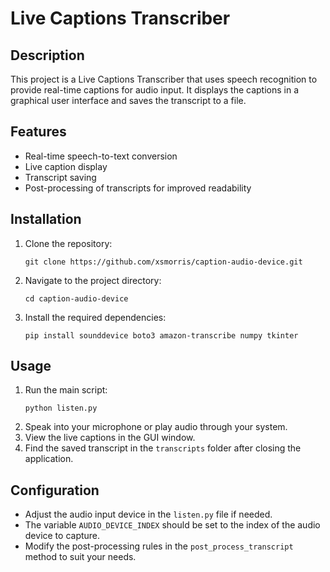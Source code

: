 # Live Captions Transcriber

## Description

This project is a Live Captions Transcriber that uses speech recognition to provide real-time captions for audio input. It displays the captions in a graphical user interface and saves the transcript to a file.

## Features

- Real-time speech-to-text conversion
- Live caption display
- Transcript saving
- Post-processing of transcripts for improved readability

## Installation

1. Clone the repository:
   ```
   git clone https://github.com/xsmorris/caption-audio-device.git
   ```
2. Navigate to the project directory:
   ```
   cd caption-audio-device
   ```
3. Install the required dependencies:
   ```
   pip install sounddevice boto3 amazon-transcribe numpy tkinter
   ```

## Usage

1. Run the main script:
   ```
   python listen.py
   ```
2. Speak into your microphone or play audio through your system.
3. View the live captions in the GUI window.
4. Find the saved transcript in the `transcripts` folder after closing the application.

## Configuration

- Adjust the audio input device in the `listen.py` file if needed.
- The variable `AUDIO_DEVICE_INDEX` should be set to the index of the audio device to capture.
- Modify the post-processing rules in the `post_process_transcript` method to suit your needs.
